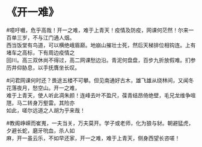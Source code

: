 #                                     《开一难》
   #噫吁嚱，危乎高哉！开一之难，难于上青天！疫情及防疫，网课何茫然！尔来一百单三岁，不与江门通人烟。  
西当饭堂有鸟道，可以横绝峨眉巅。地崩山摧壮士死，然后天梯排位相钩连。上有堵车之高标，下有周边疫情之  
回川。高三双休尚不得过，高二网课愁边沿。青泥何盘盘，百步九折放假难。扪参历井仰胁息，以手抚膺坐长叹。

#问君网课何时还？畏途五楼不可攀。但见南通好古木，雄飞雄从绕林间，又闻冬花落夜月，愁空山。开一之难，  
难于上青天，使人听此凋朱颜！连峰去叶不盈尺，葆青结昂倚绝壁，毛兄龙维争喧豗，马二转身万壑雷。其险亦  
如此，嗟尔远道之人胡为乎来哉！

#教阁峥嵘而崔嵬，一夫当关，万夫莫开。学子或老师，化为狼与豺。朝避猛虎，夕避长蛇，磨牙吮血，杀人如  
麻，开一虽云乐，不如早还家，开一之难，难于上青天，侧身西望长咨嗟！
